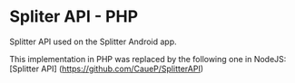 # Spliter API - PHP

Splitter API used on the Splitter Android app. 

This implementation in PHP was replaced by the following one in NodeJS: [Splitter API] (https://github.com/CaueP/SplitterAPI)
